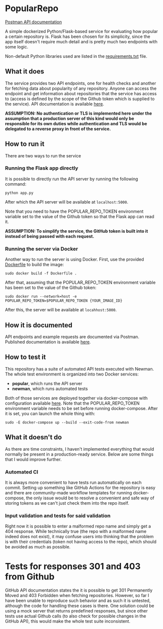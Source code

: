 # PopularRepo

[Postman API documentation](https://documenter.getpostman.com/view/17281147/TzzHnYuj)

A simple dockerized Python/Flask-based service for evaluating how popular a certain repository is. Flask has been chosen for its simplicity, since the app itself doesn't require much detail and is pretty much two endpoints with some logic.

Non-default Python libraries used are listed in the [requirements.txt](https://github.com/AliakseiKhomchanka/PopularRepo/blob/main/requirements.txt) file.

## What it does

The service provides two API endpoints, one for health checks and another for fetching data about popularity of any repository. 
Anyone can access the endpoint and get information about repositories that the service has access to (access is defined by the scope of the Github token which is supplied to the service). API documentation is available [here](https://documenter.getpostman.com/view/17281147/TzzHnYuj).

**ASSUMPTION: No authentication or TLS is implemented here under the assumption that a production server of this kind would only be responsible for its own duties while authentication and TLS would be delegated to a reverse proxy in front of the service.**

## How to run it

There are two ways to run the service


### Running the Flask app directly


It is possible to directly run the API server by running the following command:

`python app.py`

After which the API server will be available at `localhost:5000`.

Note that you need to have the POPULAR_REPO_TOKEN environment variable set to the value of the Github token so that the Flask app can read it.

**ASSUMPTION: To simplify the service, the GitHub token is built into it instead of being passed with each request.**


### Running the server via Docker


Another way to run the server is using Docker. First, use the provided [Dockerfile](https://github.com/AliakseiKhomchanka/PopularRepo/blob/main/Dockerfile) to build the image:

`sudo docker build -f Dockerfile .`

After that, assuming that the POPULAR_REPO_TOKEN environment variable has been set to the value of the Github token:

`sudo docker run --network=host -e POPULAR_REPO_TOKEN=$POPULAR_REPO_TOKEN {YOUR_IMAGE_ID}`

After this, the server will be available at `locahhost:5000`.

## How it is documented

API endpoints and example requests are documented via Postman. Published documentation is available [here](https://documenter.getpostman.com/view/17281147/TzzHnYuj).

## How to test it

This repository has a suite of automated API tests executed with Newman. The whole test environment is organized into two Docker services:

- **popular**, which runs the API server
- **newman**, which runs automated tests

Both of those services are deployed together via docker-compose with configuration available [here](https://github.com/AliakseiKhomchanka/PopularRepo/blob/main/docker-compose.yml). Note that the POPULAR_REPO_TOKEN environment variable needs to be set before running docker-compose. After it is set, you can launch the whole thing with:

`sudo -E docker-compose up --build --exit-code-from newman`

## What it doesn't do

As there are time constraints, I haven't implemented everything that would normally be present in a production-ready service. Below are some things that I would improve further.

### Automated CI

It is always more convenient to have tests run automatically on each commit. Setting up something like GitHub Actions for the repository is easy and there are community-made workflow templates for running docker-compose, the only issue would be to resolve a convenient and safe way of storing tokens as we can't just check them into the repo itself.

### Input validation and tests for said validation

Right now it is possible to enter a malformed repo name and simply get a 404 response. While technically true (the repo with a malformed name indeed does not exist), it may confuse users into thinking that the problem is with their credentials (token not having access to the repo), which should be avoided as much as possible.

# Tests for responses 301 and 403 from Github

GitHub API documentation states the it is possible to get 301 Permanently Moved and 403 Forbidden when fetching repositories. However, so far I have been unable to reproduce such behavior and as such it is untested, although the code for handling these cases is there. One solution could be using a mock server that returns predefined responses, but since other tests use actual Github calls (to also check for possible changes in the GitHub API), this would make the whole test suite inconsistent.

